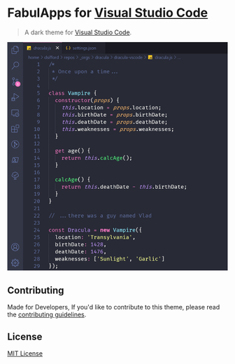 # FabulApps for [Visual Studio Code](http://code.visualstudio.com)

> A dark theme for [Visual Studio Code](http://code.visualstudio.com).

![Screenshot](https://raw.githubusercontent.com/dracula/visual-studio-code/master/screenshot.png)


## Contributing

Made for Developers, If you'd like to contribute to this theme, please read the [contributing guidelines](https://github.com/dracula/visual-studio-code/blob/HEAD/.github/CONTRIBUTING.md).

## License

[MIT License](https://github.com/dracula/visual-studio-code/blob/HEAD/LICENSE)
